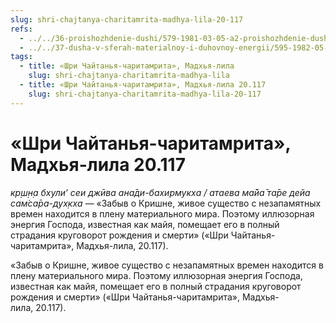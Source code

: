 ```yaml
---
slug: shri-chajtanya-charitamrita-madhya-lila-20-117
refs:
  - ../../36-proishozhdenie-dushi/579-1981-03-05-a2-proishozhdenie-dushi.md
  - ../../37-dusha-v-sferah-materialnoy-i-duhovnoy-energii/595-1982-05-06-b4-iskrennost-i-nastojchivost-pozvolyat-dushe-obresti-soznanie-krishny.md
tags:
  - title: «Шри Чайтанья-чаритамрита», Мадхья-лила
    slug: shri-chajtanya-charitamrita-madhya-lila
  - title: «Шри Чайтанья-чаритамрита», Мадхья-лила 20.117
    slug: shri-chajtanya-charitamrita-madhya-lila-20-117
---
```


# «Шри Чайтанья-чаритамрита», Мадхья-лила 20.117

*кр̣ш̣н̣а бхули’ сеи джӣва ана̄ди-бахирмукха / атаева ма̄йа̄ та̄ре дейа сам̇са̄ра-дух̣кха* — «Забыв о Кришне, живое существо с незапамятных времен находится в плену материального мира. Поэтому иллюзорная энергия Господа, известная как майя, помещает его в полный страдания круговорот рождения и смерти» («Шри Чайтанья-чаритамрита», Мадхья-лила, 20.117).


«Забыв о Кришне, живое существо с незапамятных времен находится в плену материального мира. Поэтому иллюзорная энергия Господа, известная как майя, помещает его в полный страдания круговорот рождения и смерти» («Шри Чайтанья-чаритамрита», Мадхья-лила, 20.117).

